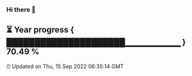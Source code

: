 ### Hi there 👋
⏳ Year progress { █████████████████████▁▁▁▁▁▁▁▁▁ } 70.49 %
---
⏰ Updated on Thu, 15 Sep 2022 06:35:14 GMT

